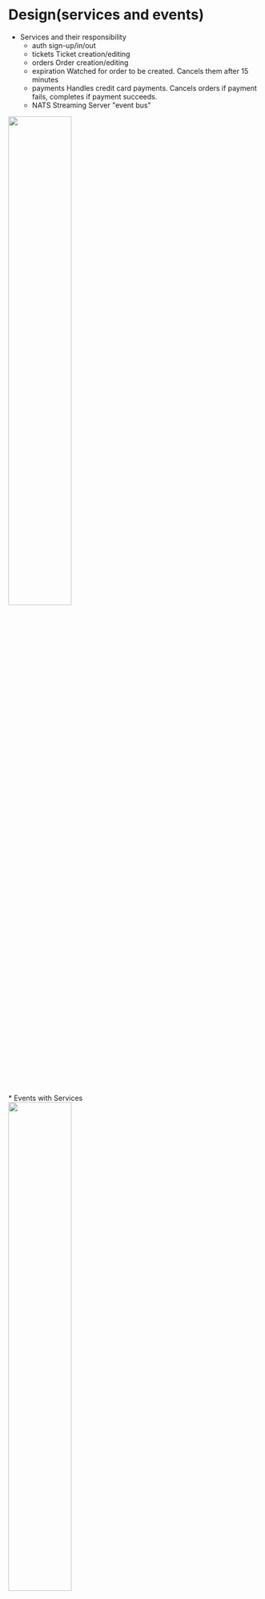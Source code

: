 # Design(services and events)
* Services and their responsibility
  * auth	sign-up/in/out
  * tickets	Ticket creation/editing
  * orders	Order creation/editing
  * expiration	Watched for order to be created. Cancels them after 15 minutes
  * payments	Handles credit card payments. Cancels orders if payment fails, completes if payment succeeds.
  * NATS Streaming Server	"event bus"
<div>
    <img src="../diagrams/design05/1-services.png" width=50% height=50% >
</div>
* Events with Services
<div>
    <img src="../diagrams/design05/2-events.png" width=50% height=50% >
</div>
* Data with Services
<div>
    <img src="../diagrams/design05/3-data.png" width=50% height=50% >
</div>

## Auth Service
* Auth service route handler
<div>
    <img src="../diagrams/design05/4-auth.png" width=50% height=50% >
</div>

* build a express-validator middleware with Express Validator to validate user data([reference-express-validator])

  * 1. set up validate rules([validation-rule]): username must be an email, password should be no empty
  * 2. validate request([validate-request]), if not valid throw an error
<div>
    <img src="../diagrams/design05/5-validator.png" width=50% height=50% >
</div>

* Handling Errors
  * Goal: fix issues in:
    * output structured error messages
    * add various potential errors

  * Solution: 
    * Give erros a consistent structure by OOP design
    <div>
      <img src="../diagrams/design05/7-errors.png" width=50% height=50% >
    </div>
    * Create an error handling middleware that will interpret errors of any type, then turn the error into an identically-structured response.
    <div>
      <img src="../diagrams/design05/6-errorhandler.png" width=40% height=40% >
    </div>

    * Usage:
      * In tickets, auth, order, payments services, app.js file claims to use this middleware
      * Any process throwing an error will be handled gracefully by this middleware

* Sign up workflow
<div>
  <img src="../diagrams/design05/8-signup.png" width=80% height=80% >
</div>

* Use JWT to authenticate users for their follow-up requests
  * JWT payload contains user data(account & password) encrypted with a JWT key(advantage over session: make server stateless)
  <div>
    <img src="../diagrams/design05/10-jwt.png" width=40% height=40% >
  </div>


* Subsequent authentication strategy
  * option 1: other service communicates with auth service either in sync or async way
  * option 2: each service hold authentication logic
  * result: choose option2 because we want other services can independently developed
  without relying on auth service.
  * implementation: Extract this part of auth logic into building a require-auth middleware[require-auth] with [current-user] middleware that decodes and parse payload information in the JWT to see whether the user is signed in.
  <div>
    <img src="../diagrams/design05/9-otherservices-auth.png" width=80% height=80% >
  </div>
  * require-auth and current-user logic:
  * require-auth: check if the request having a JWT with it
  * current-user: decode the JWT inside the request and return the user data
  <div>
    <img src="../diagrams/design05/12-requireauth.png" width=50% height=50% >
  </div>

  * MongoDB
    * define User model and store user data with Mongoose

## Build frontend with React and Next.js
* server side rendering
  <div>
    <img src="../diagrams/design05/13-ssr.png" width=50% height=50% >
  </div>


  <div>
    <img src="../diagrams/design05/16-nextjs.png" width=50% height=50% >
  </div>
  
* implementation
  * how to handle a request
  <div>
    <img src="../diagrams/design05/15-reqflow.png" width=50% height=50% >
  </div>
  
  * build a use request hook to send HTTP request to backend services
  <div>
    <img src="../diagrams/design05/14-hooks.png" width=50% height=50% >
  </div>

  * Next.js
    * Next.js is a popular and lightweight framework for static and server‑rendered applications built with React. It includes styling and routing solutions out of the box, and assumes that you’re using Node.js as the server environment.

    * app.js([app-js])
      * The code in App.js creates a component. In React, a component is a piece of reusable code that represents a part of a user interface. Components are used to render, manage, and update the UI elements in your application.

    * index.js([index-js])
      * the bridge between the component you created in the App.js file and the web browser. The browser looks for index.js and render it in HTML

    * pages
      * this module contains different pages that contains logic to interact with backend.
      * this page will automatically set as handling requests tthat end with the same path name as the file name.(if it's "signin", then the path would be "/signin")

    * pass props(currentuser, etc.) across components/pages
    <div>
      <img src="../diagrams/design05/20-props.png" width=50% height=50% >
    </div>

## Tickets Service
  <div>
    <img src="../diagrams/design05/17-tickets.png" width=50% height=50% >
  </div>

  * Generate ticket create and ticket update events, and notify order service
  
  * Use Nats Streaming Server to implement the event bus
    * Run the official 'nats-streaming' docker image in kubernetes.  Need to read the image's [docs]
    * To communicate with NATS, we will use a client library called **[node-nats-streaming]**([github-link])
    <div>
      <img src="../diagrams/design05/18-nats.png" width=50% height=50% >
    </div>
    * NATS Streaming stores all events in memory (default), flat files or in a MySQL/Postgres DB
    * publisher and listener
      * publisher: publish events to a specific channel(subject)
      * listener: listen to specific channels and respond to events(onMessage function); queueGroup is a way to send events to either listener in this queueGroup to avoid sending same events multiple instances of same service; setting listener subscription options(e.g. setDeliverAllAvailable is 
      a way to deliver all available events of this channel in NATS the first time this listener receiving events)
    <div>
      <img src="../diagrams/design05/19-pubsub.png" width=50% height=50% >
    </div>

## Design Events interaction between services
  * Goal: Deciding on what events to publish and what data they should contain; what other services should listen to this event
  * Rule #1 - Make one service in charge of all aspects of a Resource.  Emit events whenever changing that data
  * Rule #2 - If you don't know how the event will be used, publish all available data about the resource
  * Rule #3 - If you do know how the event will be consumed (and don't expect it to change soon), publish only the required info
  * Event design
    <div>
      <img src="../diagrams/design06/1-events.png" width=50% height=50% >
    </div>

    * Events published by Ticket service
    <div>
      <img src="../diagrams/design06/2-ticketevents.png" width=50% height=50% >
    </div>
    
    * Events published by Order service
      <div>
        <img src="../diagrams/design06/3-orderevents1.png" width=50% height=50% >
      </div>

      <div>
        <img src="../diagrams/design06/4-orderevents2.png" width=50% height=50% >
      </div>

    * Events published by Payment service
    <div>
      <img src="../diagrams/design06/5-paymentevents.png" width=50% height=50% >
    </div>

    * Events published by Expiration service
    <div>
      <img src="../diagrams/design06/6-expirationevents.png" width=50% height=50% >
    </div>


## Concurrency Issue
* For any similar application, even for those scaling to some scope, we cannot avoid concurrency issue. For example, there might have a race condition for buyer and seller, one of them want to buy this order and another updates the ticket at almost the same time.
* Another case is the user updates tickts several times; who comes first is vital to the last state of the ticket
    <div>
      <img src="../diagrams/design06/7-race.png" width=30% height=30% >
    </div>
* How to solve it?
  * Solve concurrency issue by keeping an order of events
  * Used optimistic concurrency control: Increment the 'version' number whenever the primary service responsible for a record emits an event to describe a create/update/destroy to a record
 
    <div>
      <img src="../diagrams/design06/8-order.png" width=80% height=80% >
    </div>

  * Implementation: used **mongoose-update-if-current** to assist in (1) automatically updating version number before data is saved (2) Customizes the find-and-update operation (save) to look for the correct version and update the version
    <div>
      <img src="../diagrams/design06/9-mongoose.png" width=50% height=50% >
    </div>
  

## Expiration Service
* implementation: expiration service listens to order-created-events; when the event happens, it enqueues a job with Bull JS option(setting delay for the order expiration duration) and store it into Redis. It will dequeue after that duration of delay.
    <div>
      <img src="../diagrams/design06/10-expiration.png" width=50% height=50% >
    </div>

## Payment Service
* 
    <div>
      <img src="../diagrams/design06/11-payment.png" width=50% height=50% >
    </div>

## CI/CD
[to-do]   




## About Test
* we use Jest to test and write our test set up codes and a set of test codes for each features inside each service module
<div>
  <img src="../diagrams/design05/11-test.png" width=50% height=50% >
</div>











<!-- MARKDOWN LINKS & IMAGES -->
[reference-express-validator]: https://dev.to/nedsoft/a-clean-approach-to-using-express-validator-8go
[validation-rule]: ticketing/auth/src/routes/signin.ts
[validate-request]: ticketing/common/src/middlewares/validate-request.ts
[require-auth]:ticketing/common/src/middlewares/require-auth.ts
[current-user]:ticketing/common/src/middlewares/current-user.ts
[app-js]: https://react.dev/learn/tutorial-tic-tac-toe
[index-js]: https://react.dev/learn/tutorial-tic-tac-toe
[node-nats-streaming]: https://www.npmjs.com/package/node-nats-streaming?activeTab=readme
[docs]: https://hub.docker.com/_/nats-streaming
[github-link]: https://github.com/nats-io/stan.js